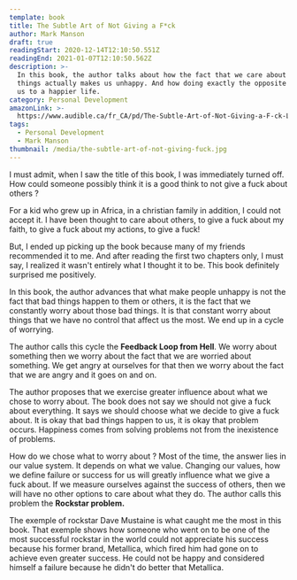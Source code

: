 ```yaml
---
template: book
title: The Subtle Art of Not Giving a F*ck
author: Mark Manson
draft: true
readingStart: 2020-12-14T12:10:50.551Z
readingEnd: 2021-01-07T12:10:50.562Z
description: >-
  In this book, the author talks about how the fact that we care about so many
  things actually makes us unhappy. And how doing exactly the opposite may lead
  us to a happier life.
category: Personal Development
amazonLink: >-
  https://www.audible.ca/fr_CA/pd/The-Subtle-Art-of-Not-Giving-a-F-ck-Livre-Audio/B06Y25WM4J?ref=a_library_t_c5_libItem_&pf_rd_p=a00014e8-d2ee-472f-a5f3-837e4e395ee4&pf_rd_r=3QYQ08DMVGP2ECR5B384
tags:
  - Personal Development
  - Mark Manson
thumbnail: /media/the-subtle-art-of-not-giving-fuck.jpg
---
```

I must admit, when I saw the title of this book, I was immediately turned off. How could someone possibly think it is a good think to not give a fuck about others ?

For a kid who grew up in Africa, in a christian family in addition, I could not accept it. I have been thought to care about others, to give a fuck about my faith, to give a fuck about my actions, to give a fuck!

But, I ended up picking up the book because many of my friends recommended it to me. And after reading the first two chapters only, I must say, I realized it wasn't entirely what I thought it to be. This book definitely surprised me positively.

In this book, the author advances that what make people unhappy is not the fact that bad things happen to them or others, it is the fact that we constantly worry about those bad things. It is that constant worry about things that we have no control that affect us the most. We end up in a cycle of worrying. 

The author calls this cycle the **Feedback Loop from Hell**. We worry about something then we worry about the fact that we are worried about something. We get angry at ourselves for that then we worry about the fact that we are angry and it goes on and on.

The author proposes that we exercise greater influence about what we chose to worry about. The book does not say we should not give a fuck about everything. It says we should choose what we decide to give a fuck about. It is okay that bad things happen to us, it is okay that problem occurs. Happiness comes from solving problems not from the inexistence of problems.

How do we chose what to worry about ? Most of the time, the answer lies in our value system. It depends on what we value. Changing our values, how we define failure or success for us will greatly influence what we give a fuck about. If we measure ourselves against the success of others, then we will have no other options to care about what they do. The author calls this problem the **Rockstar problem.**

The exemple of rockstar Dave Mustaine is what caught me the most in this book. That exemple shows how someone who went on to be one of the most successful rockstar in the world could not appreciate his success because his former brand, Metallica, which fired him had gone on to achieve even greater success. He could not be happy and considered himself a failure because he didn't do better that Metallica.
